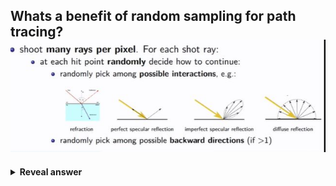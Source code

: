 ## Whats a benefit of random sampling for path tracing?<br><img src="../../../../../media/paste-e2609849ccd157b4d6d37eb0fa902e93f02047f4.jpg">
<details>
<summary><b>Reveal answer</b></summary>
Random samply: pick randomly form refraction, perfect specular reflection, imperfect specular reflection, diffuse reflection<br><br>1. Efficiency<br>2. You capture indirect lighting by considering all interactions -- achieve global illumination
</details>

